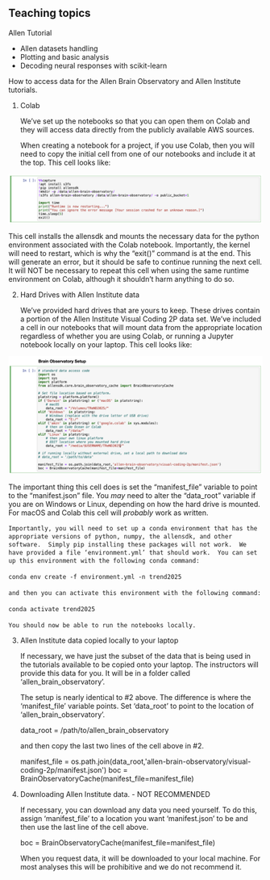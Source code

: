 ## Teaching topics

Allen Tutorial
- Allen datasets handling
- Plotting and basic analysis
- Decoding neural responses with scikit-learn

How to access data for the Allen Brain Observatory and Allen Institute tutorials.


1.  Colab

	We’ve set up the notebooks so that you can open them on Colab and they will access data directly from the publicly available AWS sources.  

	When creating a notebook for a project, if you use Colab, then you will need to copy the initial cell from one of our notebooks and include it at the top.  This cell looks like:

![Colab setup cell](support_files/Colab_setup_cell.png)

This cell installs the allensdk and mounts the necessary data for the python environment associated with the Colab notebook.  Importantly, the kernel will need to restart, which is why the “exit()” command is at the end.  This will generate an error, but it should be safe to continue running the next cell.  It will NOT be necessary to repeat this cell when using the same runtime environment on Colab, although it shouldn’t harm anything to do so.


2.  Hard Drives with Allen Institute data

	We’ve provided hard drives that are yours to keep.  These drives contain a portion of the Allen Institute Visual Coding 2P data set.  We’ve included a cell in our notebooks that will mount data from the appropriate location regardless of whether you are using Colab, or running a Jupyter notebook locally on your laptop.  This cell looks like:


![drive_path setup cell](support_files/drive_path_setup_cell.png)

The important thing this cell does is set the “manifest_file” variable to point to the “manifest.json” file.  You *may* need to alter the “data_root” variable if you are on Windows or Linux, depending on how the hard drive is mounted.  For macOS and Colab this cell will *probably* work as written.  

	Importantly, you will need to set up a conda environment that has the appropriate versions of python, numpy, the allensdk, and other software.  Simply pip installing these packages will not work.  We have provided a file ‘environment.yml’ that should work.  You can set up this environment with the following conda command:

	conda env create -f environment.yml -n trend2025

	and then you can activate this environment with the following command:

	conda activate trend2025

	You should now be able to run the notebooks locally.


3.  Allen Institute data copied locally to your laptop

	
	If necessary, we have just the subset of the data that is being used in the tutorials available to be copied onto your laptop.  The instructors will provide this data for you.  It will be in a folder called ‘allen_brain_observatory’.  

	The setup is nearly identical to #2 above.  The difference is where the ‘manifest_file’ variable points.  Set ‘data_root’ to point to the location of ‘allen_brain_observatory’.

	data_root = /path/to/allen_brain_observatory

	and then copy the last two lines of the cell above in #2.

	manifest_file = os.path.join(data_root,'allen-brain-observatory/visual-coding-2p/manifest.json')
	boc = BrainObservatoryCache(manifest_file=manifest_file)

4.  Downloading Allen Institute data. - NOT RECOMMENDED

	If necessary, you can download any data you need yourself.  To do this, assign ‘manifest_file’ to a location you want ‘manifest.json’ to be and then use the last line of the cell above.

	boc = BrainObservatoryCache(manifest_file=manifest_file)

	When you request data, it will be downloaded to your local machine.  For most analyses this will be prohibitive and we do not recommend it.  
